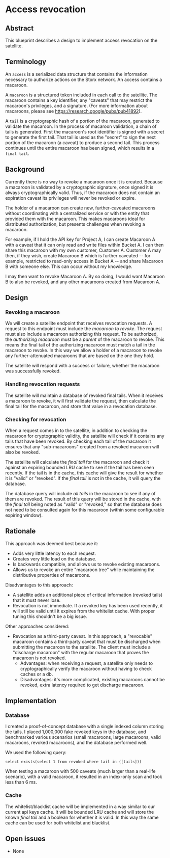 # Access revocation

## Abstract

This blueprint describes a design to implement access revocation on the
satellite.

## Terminology

An `access` is a serialized data structure that contains the information
necessary to authorize actions on the Storx network. An access contains a
macaroon.

A `macaroon` is a structured token included in each call to the satellite. The
macaroon contains a key identifier, any "caveats" that may restrict the
macaroon's privileges, and a signature. (For more information about macaroons,
please see https://research.google/pubs/pub41892).

A `tail` is a cryptographic hash of a portion of the macaroon, generated to
validate the macaroon. In the process of macaroon validation, a chain of tails
is generated. First the macaroon's root identifier is signed with a secret to
generate the first tail. That tail is used as the "secret" to sign the next
portion of the macaroon (a caveat) to produce a second tail. This process
continues until the entire macaroon has been signed, which results in a `final
tail`.

## Background

Currently there is no way to revoke a macaroon once it is created. Because a
macaroon is validated by a cryptographic signature, once signed it is always
cryptographically valid. Thus, if the macaroon does not contain an expiration
caveat its privileges will never be revoked or expire.

The holder of a macaroon can create new, further-caveated macaroons without
coordinating with a centralized service or with the entity that provided them
with the macaroon. This makes macaroons ideal for distributed authorization, but
presents challenges when revoking a macaroon.

For example, if I hold the API key for Project A, I can create Macaroon A with a
caveat that it can only read and write files within Bucket A. I can
then share this macaroon with my own customer, Customer A. Customer A may then,
if they wish, create Macaroon B which is further caveated -- for example,
restricted to read-only access in Bucket A -- and share Macaroon B with someone
else. This can occur without my knowledge.

I may then want to revoke Macaroon A. By so doing, I would want Macaroon B to
also be revoked, and any other macaroons created from Macaroon A.

## Design

### Revoking a macaroon

We will create a satellite endpoint that receives revocation requests. A request
to this endpoint must include the _macaroon to revoke_. The request must also
include a macaroon authorizing this request. To be authorized, the _authorizing
macaroon_ must be a _parent_ of the macaroon to revoke. This means the final
tail of the authorizing macaroon must match a tail in the macaroon to revoke. In
this way we allow a holder of a macaroon to revoke any further-attenuated
macaroons that are based on the one they hold.

The satellite will respond with a success or failure, whether the macaroon was
successfully revoked.

### Handling revocation requests

The satellite will maintain a database of revoked final tails. When it receives
a macaroon to revoke, it will first validate the request, then calculate the
final tail for the macaroon, and store that value in a revocation database.

### Checking for revocation

When a request comes in to the satellite, in addition to checking the macaroon
for cryptographic validity, the satellite will check if it contains any tails
that have been revoked. By checking each tail of the macaroon it ensures that
any "sub-macaroons" created from a revoked macaroon will also be revoked.

The satellite will calculate the _final tail_ for the macaroon and check it
against an expiring bounded LRU cache to see if the tail has been seen recently.
If the tail is in the cache, this cache will give the result for whether it is
"valid" or "revoked". If the _final tail_ is not in the cache, it will query the
database.

The database query will include _all tails_ in the macaroon to see if any of
them are revoked. The result of this query will be stored in the cache, with the
_final tail_ being noted as "valid" or "revoked," so that the database does not
need to be consulted again for this macaroon (within some configurable expiring
window).

## Rationale

This approach was deemed best because it:

- Adds very little latency to each request.
- Creates very little load on the database.
- Is backwards compatible, and allows us to revoke existing macaroons.
- Allows us to revoke an entire "macaroon tree" while maintaining the
  distributive properties of macaroons.

Disadvantages to this approach:

- A satellite adds an additional piece of critical information (revoked tails)
  that it must never lose.
- Revocation is not immediate. If a revoked key has been used recently, it will
  still be valid until it expires from the whitelist cache. With proper tuning
  this shouldn't be a big issue.

Other approaches considered:

- Revocation as a third-party caveat. In this approach, a "revocable" macaroon
  contains a third-party caveat that must be discharged when submitting the
  macaroon to the satellite. The client must include a "discharge macaroon" with
  the regular macaroon that proves the macaroon is not revoked.
    - Advantages: when receiving a request, a satellite only needs to
      cryptographically verify the macaroon without having to check caches or a
      db.
    - Disadvantages: it's more complicated, existing macaroons cannot be
      revoked, extra latency required to get discharge macaroon.

## Implementation

### Database

I created a proof-of-concept database with a single indexed column storing the
tails. I placed 1,000,000 fake revoked keys in the database, and benchmarked
various scenarios (small macaroons, large macaroons, valid macaroons, revoked
macaroons), and the database performed well.

We used the following query:

`select exists(select 1 from revoked where tail in ([tails]))`

When testing a macaroon with 500 caveats (much larger than a real-life
scenario), with a valid macaroon, it resulted in an index-only scan and took
less than 6 ms.

### Cache

The whitelist/blacklist cache will be implemented in a way similar to our
current api keys cache. It will be bounded LRU cache and will store the known
_final tail_ and a boolean for whether it is valid. In this way the same cache
can be used for both whitelist and blacklist.

## Open issues

- None
